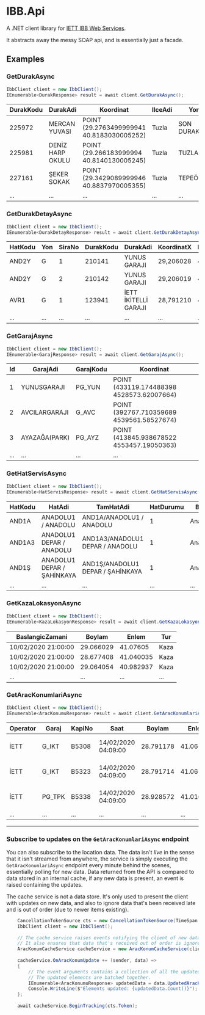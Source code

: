 # IBB.Api
A .NET client library for [IETT IBB Web Services](https://data.ibb.gov.tr/dataset/iett-ibb-web-servisi). 

It abstracts away the messy SOAP api, and is essentially just a facade.


## Examples

### GetDurakAsync

```csharp
IbbClient client = new IbbClient();
IEnumerable<DurakResponse> result = await client.GetDurakAsync();

```

|DurakKodu|DurakAdi|Koordinat|IlceAdi|Yon|Akilli|Fiziki|DurakTipi|
|---|---|---|---|---|---|---|---|
|225972|MERCAN YUVASI|POINT (29.2763499999941 40.8183030005252)|Tuzla|SON DURAK|YOK|AÇIK|İETTBAYRAK|
|225981|DENİZ HARP OKULU|POINT (29.266183999994 40.8140130005245)|Tuzla|TUZLA|YOK|FULL KAPALI|CCMODERN|
|227161|ŞEKER SOKAK|POINT (29.3429089999946 40.8837970005355)|Tuzla|TEPEÖREN|YOK|AÇIK|AÇIK DURAK|
|...|...|...|...|...|...|...|...|


### GetDurakDetayAsync

```csharp
IbbClient client = new IbbClient();
IEnumerable<DurakDetayResponse> result = await client.GetDurakDetayAsync();
```

|HatKodu|Yon|SiraNo|DurakKodu|DurakAdi|KoordinatX|KoordinatY|Koordinat|DurakTipi|IsletmeBolge|IsletmeAltBolge|IlceAdi|
|---|---|---|---|---|---|---|---|---|---|---|---|
|AND2Y|G|1|210141|YUNUS GARAJI|29,206028|40,889562|40889562 29206028|AÇIK DURAK|Anadolu2|Pendik|Kartal|
|AND2Y|G|2|210142|YUNUS GARAJI|29,206019|40,889730|40889730 29206019|İETTBAYRAK|Anadolu2|Pendik|Kartal|
|AVR1|G|1|123941|İETT İKİTELLİ GARAJI|28,791210|41,058277|41058277 28791210|CCMODERN|Avrupa1|Başakşehir|Küçükçekmece|
|...|...|...|...|...|...|...|...|...|...|...|...|

### GetGarajAsync

```csharp
IbbClient client = new IbbClient();
IEnumerable<GarajResponse> result = await client.GetGarajAsync();
```

|Id|GarajAdi|GarajKodu|Koordinat|
|---|---|---|---|
|1|YUNUSGARAJI|PG_YUN|POINT (433119.174488398 4528573.62007664)|
|2|AVCILARGARAJI|G_AVC|POINT (392767.710359689 4539561.58527674)|
|3|AYAZAĞA(PARK)|PG_AYZ|POINT (413845.938678522 4553457.19050363)|
|...|...|...|...|

### GetHatServisAsync

```csharp
IbbClient client = new IbbClient();
IEnumerable<HatServisResponse> result = await client.GetHatServisAsync();
```

|HatKodu|HatAdi|TamHatAdi|HatDurumu|Bolge|
|---|---|---|---|---|
|AND1A|ANADOLU1 / ANADOLU|AND1A/ANADOLU1 / ANADOLU|1|Anadolu1|
|AND1A3|ANADOLU1 DEPAR / ANADOLU|AND1A3/ANADOLU1 DEPAR / ANADOLU|1|Anadolu2|
|AND1Ş|ANADOLU1 DEPAR / ŞAHİNKAYA|AND1Ş/ANADOLU1 DEPAR / ŞAHİNKAYA|1|Anadolu1|
|...|...|...|...|...|

### GetKazaLokasyonAsync

```csharp
IbbClient client = new IbbClient();
IEnumerable<KazaLokasyonResponse> result = await client.GetKazaLokasyonAsync(DateTime.Now.AddDays(-1));
```
|BaslangicZamani|Boylam|Enlem|Tur|
|---|---|---|---|
|10/02/2020 21:00:00|29.066029|41.07605|Kaza|
|10/02/2020 21:00:00|28.677408|41.040035|Kaza|
|10/02/2020 21:00:00|29.064054|40.982937|Kaza|
|...|...|...|...|

### GetAracKonumlariAsync

```csharp
IbbClient client = new IbbClient();
IEnumerable<AracKonumuResponse> result = await client.GetAracKonumlariAsync();
```

|Operator|Garaj|KapiNo|Saat|Boylam|Enlem|Hiz|Plaka|
|---|---|---|---|---|---|---|---|
|İETT|G_IKT|B5308|14/02/2020 04:09:00|28.791178|41.06148|0|34 NL 8219|
|İETT|G_IKT|B5323|14/02/2020 04:09:00|28.791714|41.06135|0|34 NL 8204|
|İETT|PG_TPK|B5338|14/02/2020 04:09:00|28.928572|41.016937|0|34 NL 8197|
|...|...|...|...|...|...|...|...|

---------------

### Subscribe to updates on the `GetAracKonumlariAsync` endpoint

You can also subscribe to the location data. The data isn't *live* in the sense that it isn't streamed from anywhere, the service is simply executing the `GetAracKonumlariAsync` endpoint every minute behind the scenes, essentially polling for new data. 
Data returned from the API is compared to data stored in an internal cache, if any new data is present, an event is raised containing the updates. 

The cache service is not a data store. It's only used to present the client with updates on new data, and also to ignore data that's been received late and is out of order (due to newer items existing).

```csharp
    CancellationTokenSource cts = new CancellationTokenSource(TimeSpan.FromMinutes(60));
    IbbClient client = new IbbClient();
    
    // The cache service raises events notifying the client of new data.
    // It also ensures that data that's received out of order is ignored.
    AracKonumCacheService cacheService = new AracKonumCacheService(client);
    
    cacheService.OnAracKonumUpdate += (sender, data) => 
    {
        // The event arguments contains a collection of all the updated data.
        // The updated elements are batched together.
        IEnumerable<AracKonumuResponse> updatedData = data.UpdatedAracKonumlari;
        Console.WriteLine($"Elements updated: {updatedData.Count()}");
    };
    
    await cacheService.BeginTracking(cts.Token);
```

